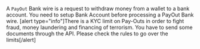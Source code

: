 A `PayOut` Bank wire is a request to withdraw money from a wallet to a bank account. You need to setup Bank Account before processing a PayOut Bank wire.
[alert type="info"]There is a KYC limit on Pay-Outs in order to fight fraud, money laundering and financing of terrorism. You have to send some documents through the API. Please check the rules to go over the limits[/alert]